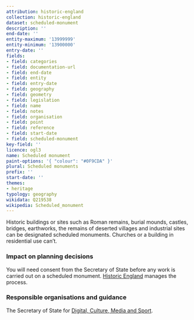 ```yaml
---
attribution: historic-england
collection: historic-england
dataset: scheduled-monument
description: ''
end-date: ''
entity-maximum: '13999999'
entity-minimum: '13900000'
entry-date: ''
fields:
- field: categories
- field: documentation-url
- field: end-date
- field: entity
- field: entry-date
- field: geography
- field: geometry
- field: legislation
- field: name
- field: notes
- field: organisation
- field: point
- field: reference
- field: start-date
- field: scheduled-monument
key-field: ''
licence: ogl3
name: Scheduled monument
paint-options: '{ "colour": "#0F9CDA" }'
plural: Scheduled monuments
prefix: ''
start-date: ''
themes:
- heritage
typology: geography
wikidata: Q219538
wikipedia: Scheduled_monument
---
```


Historic buildings or sites such as Roman remains, burial mounds, castles, bridges, earthworks, the remains of deserted villages and industrial sites can be designated scheduled monuments. Churches or a building in residential use can’t.

### Impact on planning decisions

You will need consent from the Secretary of State before any work is carried out on a scheduled monument. [Historic England](https://historicengland.org.uk/) manages the process.

### Responsible organisations and guidance

The Secretary of State for [Digital, Culture, Media and Sport](https://www.gov.uk/government/organisations/department-for-digital-culture-media-sport).
